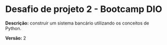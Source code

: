 # Desafio de projeto 2 - Bootcamp DIO

**Descrição:** construir um sistema bancário utilizando os conceitos de Python.

**Versão:** 2